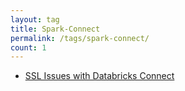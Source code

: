 ```yaml
---
layout: tag
title: Spark-Connect
permalink: /tags/spark-connect/
count: 1
---
```


- [SSL Issues with Databricks Connect](https://github.totter.pw/posts/SSL-Issues-Databricks-Connect/)
